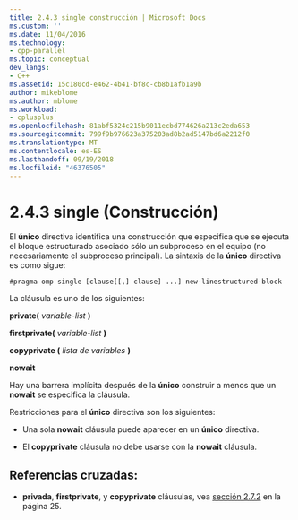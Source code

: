 ```yaml
---
title: 2.4.3 single construcción | Microsoft Docs
ms.custom: ''
ms.date: 11/04/2016
ms.technology:
- cpp-parallel
ms.topic: conceptual
dev_langs:
- C++
ms.assetid: 15c180cd-e462-4b41-bf8c-cb8b1afb1a9b
author: mikeblome
ms.author: mblome
ms.workload:
- cplusplus
ms.openlocfilehash: 81abf5324c215b9011ecbd774626a213c2eda653
ms.sourcegitcommit: 799f9b976623a375203ad8b2ad5147bd6a2212f0
ms.translationtype: MT
ms.contentlocale: es-ES
ms.lasthandoff: 09/19/2018
ms.locfileid: "46376505"
---
```

# <a name="243-single-construct"></a>2.4.3 single (Construcción)

El **único** directiva identifica una construcción que especifica que se ejecuta el bloque estructurado asociado sólo un subproceso en el equipo (no necesariamente el subproceso principal). La sintaxis de la **único** directiva es como sigue:

```
#pragma omp single [clause[[,] clause] ...] new-linestructured-block
```

La cláusula es uno de los siguientes:

**private(** *variable-list* **)**

**firstprivate(** *variable-list* **)**

**copyprivate (** *lista de variables* **)**

**nowait**

Hay una barrera implícita después de la **único** construir a menos que un **nowait** se especifica la cláusula.

Restricciones para el **único** directiva son los siguientes:

- Una sola **nowait** cláusula puede aparecer en un **único** directiva.

- El **copyprivate** cláusula no debe usarse con la **nowait** cláusula.

## <a name="cross-references"></a>Referencias cruzadas:

- **privada**, **firstprivate**, y **copyprivate** cláusulas, vea [sección 2.7.2](../../parallel/openmp/2-7-2-data-sharing-attribute-clauses.md) en la página 25.